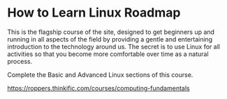 # How to Learn Linux Roadmap

This is the flagship course of the site, designed to get beginners up and running in all aspects of the field by providing a gentle and entertaining introduction to the technology around us. The secret is to use Linux for all activities so that you become more comfortable over time as a natural process.

Complete the Basic and Advanced Linux sections of this course. 

<https://roppers.thinkific.com/courses/computing-fundamentals>


